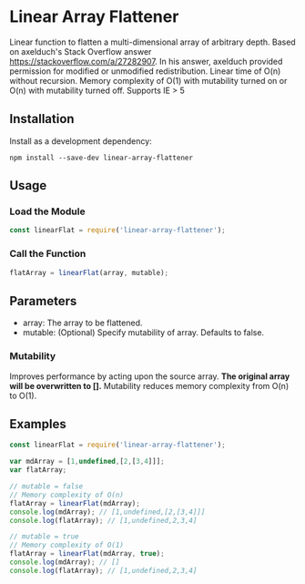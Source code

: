 # Linear Array Flattener

Linear function to flatten a multi-dimensional array of arbitrary depth.
Based on axelduch's Stack Overflow answer <https://stackoverflow.com/a/27282907>. In his answer, axelduch provided permission for modified or unmodified redistribution.
Linear time of O(n) without recursion. Memory complexity of O(1) with mutability turned on or O(n) with mutability turned off.
Supports IE > 5

## Installation

Install as a development dependency:

```shell
npm install --save-dev linear-array-flattener
```

## Usage

### Load the Module

```javascript
const linearFlat = require('linear-array-flattener');
```

### Call the Function
```javascript
flatArray = linearFlat(array, mutable);
```

## Parameters

* array: The array to be flattened.
* mutable: (Optional) Specify mutability of array. Defaults to false.

### Mutability

Improves performance by acting upon the source array. **The original array will be overwritten to [].** Mutability reduces memory complexity from O(n) to O(1).

## Examples

```javascript
const linearFlat = require('linear-array-flattener');

var mdArray = [1,undefined,[2,[3,4]]];
var flatArray;

// mutable = false
// Memory complexity of O(n)
flatArray = linearFlat(mdArray);
console.log(mdArray); // [1,undefined,[2,[3,4]]]
console.log(flatArray); // [1,undefined,2,3,4]

// mutable = true
// Memory complexity of O(1)
flatArray = linearFlat(mdArray, true);
console.log(mdArray); // []
console.log(flatArray); // [1,undefined,2,3,4]
```